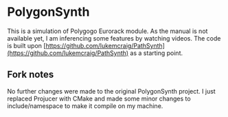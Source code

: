 # PolygonSynth
This is a simulation of Polygogo Eurorack module. As the manual is not available yet, I am inferencing some features by watching videos. The code is built upon [https://github.com/lukemcraig/PathSynth](https://github.com/lukemcraig/PathSynth) as a starting point.

## Fork notes

No further changes were made to the original PolygonSynth project. I just replaced Projucer with CMake and made some minor changes to include/namespace to make it compile on my machine.
